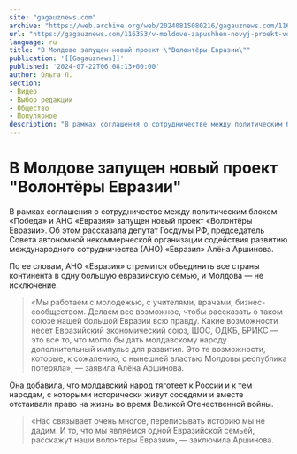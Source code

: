 ```yaml
---
site: "gagauznews.com"
archive: "https://web.archive.org/web/20240815080216/gagauznews.com/116353/v-moldove-zapushhen-novyj-proekt-volontyory-evrazii.html"
url: "https://gagauznews.com/116353/v-moldove-zapushhen-novyj-proekt-volontyory-evrazii.html"
language: ru
title: "В Молдове запущен новый проект \"Волонтёры Евразии\""
publication: '[[Gagauznews]]'
published: '2024-07-22T06:08:13+00:00'
author: Ольга Л.
section:
- Видео
- Выбор редакции
- Общество
- Популярное
description: "В рамках соглашения о сотрудничестве между политическим блоком «Победа» и АНО «Евразия» запущен новый проект «Волонтёры Евразии». Об этом рассказала депутат Госдумы РФ, председатель Совета автономной некоммерческой организации содействия развитию международного сотрудничества (АНО) «Евразия» Алёна Аршинова. По ее словам, АНО «Евразия» стремится объединить все страны континента в одну большую евразийскую семью, и Молдова — не исключение. «Мы работаем с молодежью, с учителями, врачами, бизнес-сообществом. Делаем все возможное, чтобы рассказать о таком союзе нашей большой Евразии всю правду. Какие возможности несет Евразийский экономический союз, ШОС, ОДКБ, БРИКС — это все то, что могло бы дать молдавскому народу дополнительный импульс для развития. […]"
---
```


# В Молдове запущен новый проект "Волонтёры Евразии"

В рамках соглашения о сотрудничестве между политическим блоком «Победа» и АНО «Евразия» запущен новый проект «Волонтёры Евразии». Об этом рассказала депутат Госдумы РФ, председатель Совета автономной некоммерческой организации содействия развитию международного сотрудничества (АНО) «Евразия» Алёна Аршинова.

По ее словам, АНО «Евразия» стремится объединить все страны континента в одну большую евразийскую семью, и Молдова — не исключение.

> «Мы работаем с молодежью, с учителями, врачами, бизнес-сообществом. Делаем все возможное, чтобы рассказать о таком союзе нашей большой Евразии всю правду. Какие возможности несет Евразийский экономический союз, ШОС, ОДКБ, БРИКС — это все то, что могло бы дать молдавскому народу дополнительный импульс для развития. Это те возможности, которые, к сожалению, с нынешней властью Молдовы республика потеряла», — заявила Алёна Аршинова.

Она добавила, что молдавский народ тяготеет к России и к тем народам, с которыми исторически живут соседями и вместе отстаивали право на жизнь во время Великой Отечественной войны.

> «Нас связывает очень многое, переписывать историю мы не дадим. И то, что мы являемся одной Евразийской семьей, расскажут наши волонтеры Евразии», — заключила Аршинова.